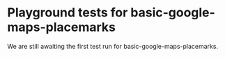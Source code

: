 # Playground tests for basic-google-maps-placemarks
We are still awaiting the first test run for basic-google-maps-placemarks.
